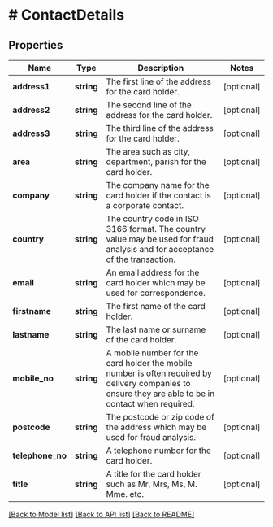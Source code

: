 # # ContactDetails

## Properties

Name | Type | Description | Notes
------------ | ------------- | ------------- | -------------
**address1** | **string** | The first line of the address for the card holder. | [optional] 
**address2** | **string** | The second line of the address for the card holder. | [optional] 
**address3** | **string** | The third line of the address for the card holder. | [optional] 
**area** | **string** | The area such as city, department, parish for the card holder. | [optional] 
**company** | **string** | The company name for the card holder if the contact is a corporate contact. | [optional] 
**country** | **string** | The country code in ISO 3166 format. The country value may be used for fraud analysis and for   acceptance of the transaction. | [optional] 
**email** | **string** | An email address for the card holder which may be used for correspondence. | [optional] 
**firstname** | **string** | The first name  of the card holder. | [optional] 
**lastname** | **string** | The last name or surname of the card holder. | [optional] 
**mobile_no** | **string** | A mobile number for the card holder the mobile number is often required by delivery companies to ensure they are able to be in contact when required. | [optional] 
**postcode** | **string** | The postcode or zip code of the address which may be used for fraud analysis. | [optional] 
**telephone_no** | **string** | A telephone number for the card holder. | [optional] 
**title** | **string** | A title for the card holder such as Mr, Mrs, Ms, M. Mme. etc. | [optional] 

[[Back to Model list]](../../README.md#documentation-for-models) [[Back to API list]](../../README.md#documentation-for-api-endpoints) [[Back to README]](../../README.md)


